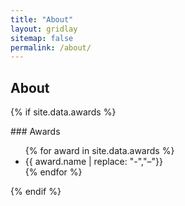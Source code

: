 ```yaml
---
title: "About"
layout: gridlay
sitemap: false
permalink: /about/
---
```


## About 

{% if site.data.awards %}
<div class="jumbotron">
### Awards
<ul>
{% for award in site.data.awards %}
  <li> {{ award.name | replace: "-","&#8211;"}} </li>
{% endfor %}
</ul>
</div>
{% endif %}
